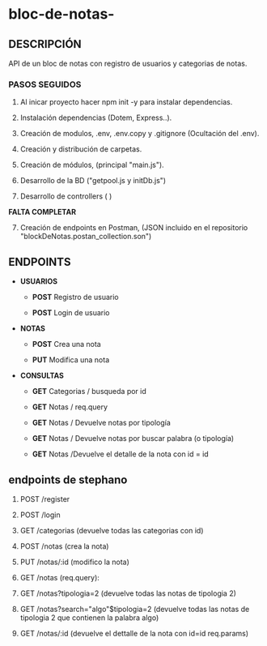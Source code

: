 # bloc-de-notas-

## DESCRIPCIÓN

API de un bloc de notas con registro de usuarios y categorias de notas.

### PASOS SEGUIDOS

1. Al inicar proyecto hacer npm init -y para instalar dependencias.

2. Instalación dependencias (Dotem, Express..).

3. Creación de modulos, .env, .env.copy y .gitignore (Ocultación del .env).

4. Creación y distribución de carpetas.

5. Creación de módulos, (principal "main.js").

6. Desarrollo de la BD ("getpool.js y initDb.js")

7. Desarrollo de controllers
   (
   )

**FALTA COMPLETAR**

7. Creación de endpoints en Postman, (JSON incluido en el repositorio "blockDeNotas.postan_collection.son")

## ENDPOINTS

- **USUARIOS**

  - **POST** Registro de usuario

  - **POST** Login de usuario

- **NOTAS**

  - **POST** Crea una nota

  - **PUT** Modifica una nota

- **CONSULTAS**

  - **GET** Categorias / busqueda por id

  - **GET** Notas / req.query

  - **GET** Notas / Devuelve notas por tipología

  - **GET** Notas / Devuelve notas por buscar palabra (o tipología)

  - **GET** Notas /Devuelve el detalle de la nota con id = id

## endpoints de stephano

1. POST /register
2. POST /login

3. GET /categorias (devuelve todas las categorias con id)

4. POST /notas (crea la nota)
5. PUT /notas/:id (modifico la nota)

6. GET /notas (req.query):
7. GET /notas?tipologia=2 (devuelve todas las notas de tipologia 2)
8. GET /notas?search="algo"$tipologia=2 (devuelve todas las notas de tipologia 2 que contienen la palabra algo)

9. GET /notas/:id (devuelve el dettalle de la nota con id=id req.params)
